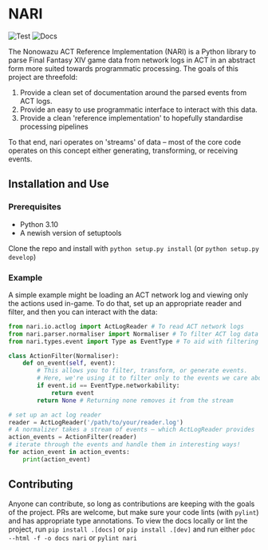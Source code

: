 # NARI

![Test](https://github.com/xivlogs/nari/workflows/Test/badge.svg?branch=master) ![Docs](https://github.com/xivlogs/nari/workflows/Docs/badge.svg?branch=master)

The Nonowazu ACT Reference Implementation (NARI) is a Python library to parse Final Fantasy XIV game data from network logs in ACT in an abstract form more suited towards programmatic processing. The goals of this project are threefold:

1. Provide a clean set of documentation around the parsed events from ACT logs.
2. Provide an easy to use programmatic interface to interact with this data.
3. Provide a clean 'reference implementation' to hopefully standardise processing pipelines

To that end, nari operates on 'streams' of data – most of the core code operates on this concept either generating, transforming, or receiving events.

## Installation and Use

### Prerequisites

* Python 3.10
* A newish version of setuptools

Clone the repo and install with `python setup.py install` (or `python setup.py develop`)

### Example

A simple example might be loading an ACT network log and viewing only the actions used in-game. To do that, set up an appropriate reader and filter, and then you can interact with the data:

```python
from nari.io.actlog import ActLogReader # To read ACT network logs
from nari.parser.normaliser import Normaliser # To filter ACT log data
from nari.types.event import Type as EventType # To aid with filtering

class ActionFilter(Normaliser):
    def on_event(self, event):
        # This allows you to filter, transform, or generate events.
        # Here, we're using it to filter only to the events we care about
        if event.id == EventType.networkability:
            return event
        return None # Returning none removes it from the stream

# set up an act log reader
reader = ActLogReader('/path/to/your/reader.log')
# A normalizer takes a stream of events – which ActLogReader provides
action_events = ActionFilter(reader)
# iterate through the events and handle them in interesting ways!
for action_event in action_events:
    print(action_event)
```

## Contributing

Anyone can contribute, so long as contributions are keeping with the goals of the project. PRs are welcome, but make sure your code lints (with `pylint`) and has appropriate type annotations. To view the docs locally or lint the project, run `pip install .[docs]` or `pip install .[dev]` and run either `pdoc --html -f -o docs nari` or `pylint nari`

